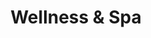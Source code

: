 ---
layout: "pages/wellness-spa.njk"

title: 'Wellness & Spa'
description: 'Wellness center Chateau Orlice – a place where you will forget about the daily hustle. Let yourself be pampered and recharge your energy.'
permalink: 'en/wellness-spa/'

eleventyNavigation:
  key: Wellness & Spa
  parent: Services and experiences
  order: 100


landing:
  breadcrumbsHome: Home
  breadcrumbsCurrent: Wellness

  heading: Wellness & Spa

  mouseIconAlt: Computer mouse icon

  imageUrl: /assets/images/wellness/wellness-2.jpg
  imageAlt: Women on loungers in the wellness at Chateau Orlice


serviceInfo:
  heading: Let yourself be pampered in our Wellness
  text: Immerse yourself in a world of luxurious relaxation in our wellness & spa center, where the historic atmosphere of Chateau Orlice combines with first-class care for your body and mind. Every day, you can discover the beneficial effects of the hydromassage whirlpool, warm up in the Finnish sauna, or refresh yourself in the cooling shower.

  items:
    - title: Opening hours
      subitems:
        - text: Daily 10:00 a.m. - 8:00 p.m.

    - title: Reservations
      subitems:
        - text: At least 24 hours in advance

    - title: Availability
      subitems:
        - text: For hotel guests and the public

    - title: Contact
      subitems:
        - text: +420 774 000 309
          url: tel:+420774000309
          
        - text: recepce@eywan.cz
          url: mailto:recepce@eywan.cz

  imageUrl: /assets/images/wellness/wellness-3.jpg
  imageAlt: Relaxation zone at Chateau Orlice

  backgroundAlt: Background with Chateau Orlice graphics


equipment:
  topper: Facilities
  heading: Our Wellness Facilities

  items:
    - title: Whirlpool

      imageUrl: /assets/images/wellness/equipment/whirpool.jpg
      imageAlt: Whirlpool at Chateau Orlice

    - title: Finnish sauna

      imageUrl: /assets/images/wellness/equipment/sauna.jpg
      imageAlt: Finnish sauna at Chateau Orlice

    - title: Cooling room

      imageUrl: /assets/images/wellness/equipment/bucket.jpg
      imageAlt: Cooling room at Chateau Orlice

    - title: Relaxation area

      imageUrl: /assets/images/wellness/wellness-3.jpg
      imageAlt: Relaxation zone at Chateau Orlice

    - title: Minibar

      imageUrl: /assets/images/wellness/equipment/minibar.jpg
      imageAlt: Minibar at Chateau Orlice

  cta: Price list of services


spa:
  topper: Massages and wraps
  heading: Therapeutic massages and beneficial wraps
  text: We have prepared a comprehensive range of therapeutic massages and beneficial wraps that provide relief for the body and peace of mind. Whether you suffer from back pain, muscle tension or just need a moment to yourself, our professional masseurs are ready to help you.

  imageUrl: /assets/images/wellness/wellness-4.jpg
  imageAlt: Woman enjoying a spa treatment

  backgroundAlt: Background with Chateau Orlice graphics


pricing:
  topper: Equipment
  heading: Price list for wellness and spa treatments

  wellness: 
    title: Wellness
    
    hotelGuests: 
      title: Hotel guests

      rows:
      - cells:
        - text: Type of admission
        - text: Number of people
        - text: Duration
        - text: Price

      - cells:
        - text: Group max. 6 people
        - text: 1-2 pers.
        - text: 60 min.
        - text: 650 CZK

      - cells:
        - text: 
        - text: 1-2 pers.
        - text: 90 min.
        - text: 750 CZK

      - cells:
        - text: 
        - text: 3-6 pers.
        - text: 90 min.
        - text: 1200 CZK

      - cells:
        - text: Surcharge for private treatment
        - text: 2 pers.
        - text: 60 min.
        - text: 550 CZK

    public: 
      title: Public

      rows:
      - cells:
        - text: Type of admission
        - text: Number of people
        - text: Duration
        - text: Price

      - cells:
        - text: Group max. 6 people
        - text: 1-2 pers.
        - text: 60 min.
        - text: 650 CZK

      - cells:
        - text: 
        - text: 1-2 pers.
        - text: 90 min.
        - text: 750 CZK

      - cells:
        - text: 
        - text: 3-6 pers.
        - text: 90 min.
        - text: 1400 CZK

      - cells:
        - text: Surcharge for private treatment
        - text: 2 pers.
        - text: 60 min.
        - text: 650 CZK

  massages: 
    - title: Massages

      rows:
        - cells:
          - text: Area
          - text: Duration
          - text: Price

        - cells:
          - text: Relaxing back and neck
          - text: 30 min.
          - text: 650 CZK

        - cells:
          - text: Back, neck, legs
          - text: 60 min.
          - text: 950 CZK

        - cells:
          - text: Full body
          - text: 90 min.
          - text: 1250 CZK

    - title: Hawaiian massages

      rows:
        - cells:
          - text: Area
          - text: Duration
          - text: Price

        - cells:
          - text: Back, neck
          - text: 45 min.
          - text: 900 CZK

        - cells:
          - text: Back, neck, legs
          - text: 90 min.
          - text: 1200 CZK

    - title: Hot stone massage

      rows:
        - cells:
          - text: Area
          - text: Duration
          - text: Price

        - cells:
          - text: Back, neck, legs
          - text: 60 min.
          - text: 1200 CZK

        - cells:
          - text: Back, neck, feet
          - text: 90 min.
          - text: 1800 CZK

  specialWraps:
    - title: Lavender wrap

      rows:
        - cells:
          - text: Part
          - text: Length
          - text: Price

        - cells:
          - text: Back, neck
          - text: 25 min.
          - text: 690 CZK

        - cells:
          - text: Legs, arms
          - text: 20 min.
          - text: 490 CZK

    - title: Peat wrap

      rows:
        - cells:
          - text: Area
          - text: Duration
          - text: Price

        - cells:
          - text: Back, neck
          - text: 25 min.
          - text: 690 CZK

        - cells:
          - text: Legs, arms
          - text: 20 min.
          - text: 590 CZK

    - title: Hemp wrap

      rows:
        - cells:
          - text: Area
          - text: duration
          - text: price

        - cells:
          - text: back, neck
          - text: 25 min.
          - text: 690 CZK

        - cells:
          - text: legs, arms
          - text: 20 min.
          - text: 490 CZK

    - title: Coconut wrap

      rows:
        - cells:
          - text: Area
          - text: duration
          - text: price

        - cells:
          - text: back, neck
          - text: 25 min.
          - text: 790 CZK

        - cells:
          - text: legs, arms
          - text: 20 min.
          - text: 590 CZK
---
